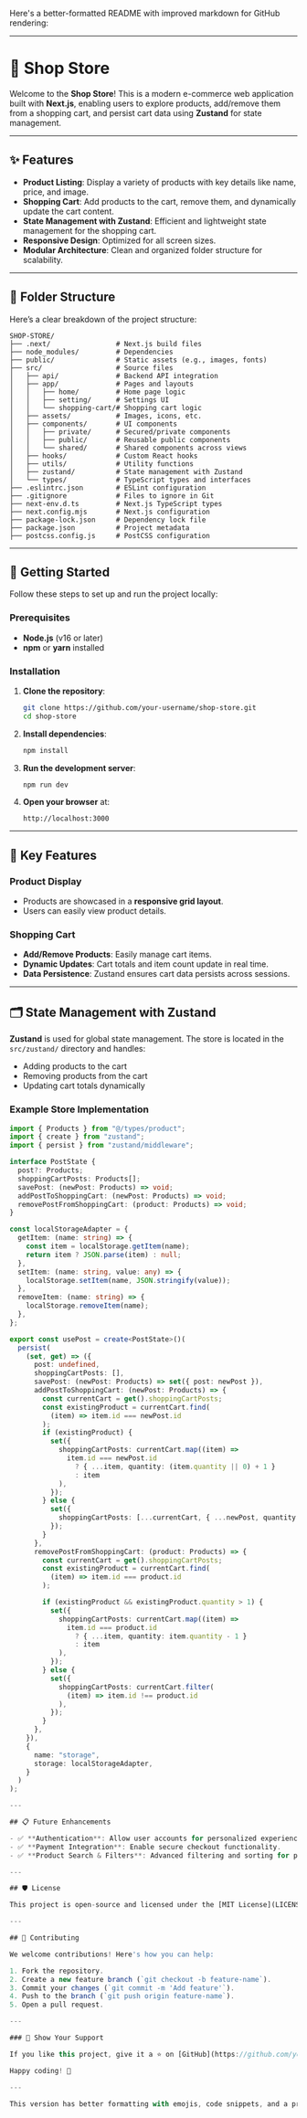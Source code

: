Here's a better-formatted README with improved markdown for GitHub rendering:

---

# 🛒 Shop Store

Welcome to the **Shop Store**! This is a modern e-commerce web application built with **Next.js**, enabling users to explore products, add/remove them from a shopping cart, and persist cart data using **Zustand** for state management.

---

## ✨ Features

- **Product Listing**: Display a variety of products with key details like name, price, and image.
- **Shopping Cart**: Add products to the cart, remove them, and dynamically update the cart content.
- **State Management with Zustand**: Efficient and lightweight state management for the shopping cart.
- **Responsive Design**: Optimized for all screen sizes.
- **Modular Architecture**: Clean and organized folder structure for scalability.

---

## 📂 Folder Structure

Here’s a clear breakdown of the project structure:

```
SHOP-STORE/
├── .next/                # Next.js build files
├── node_modules/         # Dependencies
├── public/               # Static assets (e.g., images, fonts)
├── src/                  # Source files
│   ├── api/              # Backend API integration
│   ├── app/              # Pages and layouts
│   │   ├── home/         # Home page logic
│   │   ├── setting/      # Settings UI
│   │   └── shopping-cart/# Shopping cart logic
│   ├── assets/           # Images, icons, etc.
│   ├── components/       # UI components
│   │   ├── private/      # Secured/private components
│   │   ├── public/       # Reusable public components
│   │   └── shared/       # Shared components across views
│   ├── hooks/            # Custom React hooks
│   ├── utils/            # Utility functions
│   ├── zustand/          # State management with Zustand
│   └── types/            # TypeScript types and interfaces
├── .eslintrc.json        # ESLint configuration
├── .gitignore            # Files to ignore in Git
├── next-env.d.ts         # Next.js TypeScript types
├── next.config.mjs       # Next.js configuration
├── package-lock.json     # Dependency lock file
├── package.json          # Project metadata
├── postcss.config.js     # PostCSS configuration
```

---

## 🚀 Getting Started

Follow these steps to set up and run the project locally:

### Prerequisites

- **Node.js** (v16 or later)
- **npm** or **yarn** installed

### Installation

1. **Clone the repository**:
   ```bash
   git clone https://github.com/your-username/shop-store.git
   cd shop-store
   ```

2. **Install dependencies**:
   ```bash
   npm install
   ```

3. **Run the development server**:
   ```bash
   npm run dev
   ```

4. **Open your browser** at:
   ```
   http://localhost:3000
   ```

---

## 🎯 Key Features

### Product Display
- Products are showcased in a **responsive grid layout**.
- Users can easily view product details.

### Shopping Cart
- **Add/Remove Products**: Easily manage cart items.
- **Dynamic Updates**: Cart totals and item count update in real time.
- **Data Persistence**: Zustand ensures cart data persists across sessions.

---

## 🗂️ State Management with Zustand

**Zustand** is used for global state management. The store is located in the `src/zustand/` directory and handles:

- Adding products to the cart
- Removing products from the cart
- Updating cart totals dynamically

### Example Store Implementation
```ts
import { Products } from "@/types/product";
import { create } from "zustand";
import { persist } from "zustand/middleware";

interface PostState {
  post?: Products;
  shoppingCartPosts: Products[];
  savePost: (newPost: Products) => void;
  addPostToShoppingCart: (newPost: Products) => void;
  removePostFromShoppingCart: (product: Products) => void;
}

const localStorageAdapter = {
  getItem: (name: string) => {
    const item = localStorage.getItem(name);
    return item ? JSON.parse(item) : null;
  },
  setItem: (name: string, value: any) => {
    localStorage.setItem(name, JSON.stringify(value));
  },
  removeItem: (name: string) => {
    localStorage.removeItem(name);
  },
};

export const usePost = create<PostState>()(
  persist(
    (set, get) => ({
      post: undefined,
      shoppingCartPosts: [],
      savePost: (newPost: Products) => set({ post: newPost }),
      addPostToShoppingCart: (newPost: Products) => {
        const currentCart = get().shoppingCartPosts;
        const existingProduct = currentCart.find(
          (item) => item.id === newPost.id
        );
        if (existingProduct) {
          set({
            shoppingCartPosts: currentCart.map((item) =>
              item.id === newPost.id
                ? { ...item, quantity: (item.quantity || 0) + 1 }
                : item
            ),
          });
        } else {
          set({
            shoppingCartPosts: [...currentCart, { ...newPost, quantity: 1 }],
          });
        }
      },
      removePostFromShoppingCart: (product: Products) => {
        const currentCart = get().shoppingCartPosts;
        const existingProduct = currentCart.find(
          (item) => item.id === product.id
        );

        if (existingProduct && existingProduct.quantity > 1) {
          set({
            shoppingCartPosts: currentCart.map((item) =>
              item.id === product.id
                ? { ...item, quantity: item.quantity - 1 }
                : item
            ),
          });
        } else {
          set({
            shoppingCartPosts: currentCart.filter(
              (item) => item.id !== product.id
            ),
          });
        }
      },
    }),
    {
      name: "storage",
      storage: localStorageAdapter,
    }
  )
);

---

## 📋 Future Enhancements

- ✅ **Authentication**: Allow user accounts for personalized experiences.
- ✅ **Payment Integration**: Enable secure checkout functionality.
- ✅ **Product Search & Filters**: Advanced filtering and sorting for products.

---

## 🛡️ License

This project is open-source and licensed under the [MIT License](LICENSE).

---

## 🤝 Contributing

We welcome contributions! Here's how you can help:

1. Fork the repository.
2. Create a new feature branch (`git checkout -b feature-name`).
3. Commit your changes (`git commit -m 'Add feature'`).
4. Push to the branch (`git push origin feature-name`).
5. Open a pull request.

---

### 🌟 Show Your Support

If you like this project, give it a ⭐ on [GitHub](https://github.com/your-username/shop-store)!

Happy coding! 🚀

--- 

This version has better formatting with emojis, code snippets, and a professional layout for GitHub. It will look polished and visually appealing in your GitHub repository!
